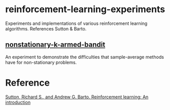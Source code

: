 # reinforcement-learning-experiments

Experiments and implementations of various reinforcement learning algorithms. References Sutton & Barto.

## [nonstationary-k-armed-bandit](/nonstationary-k-armed-bandit/README.md)

An experiment to demonstrate the difficulties that sample-average methods have for non-stationary problems.

# Reference 

[Sutton, Richard S., and Andrew G. Barto. Reinforcement learning: An introduction](incompleteideas.net/sutton/book/RLbook2020.pdf)